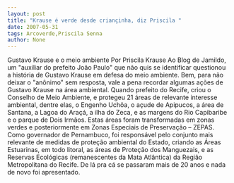 ```yaml
---
layout: post
title: "Krause é verde desde criançinha, diz Priscila "
date: 2007-05-31
tags: Arcoverde,Priscila Senna
author: None
---
```

Gustavo Krause e o meio ambiente
Por Priscila Krause
Ao Blog de Jamildo, um &quot;auxiliar do prefeito Jo&atilde;o Paulo&quot; que n&atilde;o quis se identificar questionou a hist&oacute;ria de Gustavo Krause em defesa do meio ambiente. 
Bem, para n&atilde;o deixar o &quot;an&ocirc;nimo&quot; sem resposta, vale a pena recordar algumas a&ccedil;&otilde;es de Gustavo Krause na &aacute;rea ambiental. Quando prefeito do Recife, criou o Conselho de Meio Ambiente, e protegeu 21 &aacute;reas de relevante interesse ambiental, dentre elas, o Engenho Uch&ocirc;a, o a&ccedil;ude de Apipucos, a &aacute;rea de Santana, a Lagoa do Ara&ccedil;&aacute;, a ilha do Zeca, e as margens do Rio Capibaribe e o parque de Dois Irm&atilde;os. Estas &aacute;reas foram transformadas em zonas verdes e posteriormente em Zonas Especiais de Preserva&ccedil;&atilde;o &ndash; ZEPAS.
Como governador de Pernambuco, foi respons&aacute;vel pelo conjunto mais relevante de medidas de prote&ccedil;&atilde;o ambiental do Estado, criando as &Aacute;reas Estuarinas, em todo litoral, as &aacute;reas de Prote&ccedil;&atilde;o dos Manguezais, e as Reservas Ecol&oacute;gicas (remanescentes da Mata Atl&acirc;ntica) da Regi&atilde;o Metropolitana do Recife. De l&aacute; pra c&aacute; se passaram mais de 20 anos e nada de novo foi apresentado.
 